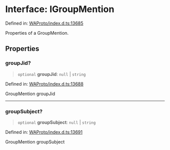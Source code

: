 # Interface: IGroupMention

Defined in: [WAProto/index.d.ts:13685](https://github.com/Fokusdotid/Baileys/blob/a954da2ee3c892812cf9528a5a214092693c872f/WAProto/index.d.ts#L13685)

Properties of a GroupMention.

## Properties

### groupJid?

> `optional` **groupJid**: `null` \| `string`

Defined in: [WAProto/index.d.ts:13688](https://github.com/Fokusdotid/Baileys/blob/a954da2ee3c892812cf9528a5a214092693c872f/WAProto/index.d.ts#L13688)

GroupMention groupJid

***

### groupSubject?

> `optional` **groupSubject**: `null` \| `string`

Defined in: [WAProto/index.d.ts:13691](https://github.com/Fokusdotid/Baileys/blob/a954da2ee3c892812cf9528a5a214092693c872f/WAProto/index.d.ts#L13691)

GroupMention groupSubject
